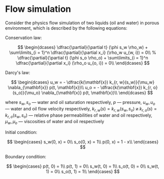 # Flow simulation

Consider the physics flow simulation of two liquids (oil and water) in porous environment, which is described by the following equations:

Conservation law:

$$
\begin{dcases}
\dfrac{\partial}{\partial t} (\phi s_w \rho_w) + \sum\limits_{i = 1}^n \dfrac{\partial}{\partial x_i} (\rho_w u_{w, i}) = 0\\
%
\dfrac{\partial}{\partial t} (\phi s_o \rho_o) + \sum\limits_{i = 1}^n \dfrac{\partial}{\partial x_i} (\rho_o u_{o, i}) = 0\\
\end{dcases}
$$

Darcy's law:

$$
\begin{dcases}
u_w = - \dfrac{k(\mathbf{x}) k_{r, w}(s_w)}{\mu_w} \nabla_{\mathbf{x}} p(t, \mathbf{x})\\
u_o = - \dfrac{k(\mathbf{x}) k_{r, o}(s_o)}{\mu_o} \nabla_{\mathbf{x}}  p(t, \mathbf{x})\\
\end{dcases}
$$


where $s_w, s_o$ — water and oil saturation respectively, $p$ — pressure,
$u_w, u_o$ — water and oil flow velocity respectively,
$k_{r, w}(s) = k_{r, w}(s_w, s_o)$ и $k_{r, o}(s) = k_{r, o}(s_w, s_o)$ — relative phase permeabilities of water and oil respectively,
$\mu_w, \mu_o$ — viscosities of water and oil respectively

Initial condition:

$$
\begin{cases}
s_w(0, x) = 0\\
s_o(0, x) = 1\\
p(0, x) = 1 - x\\
\end{cases}
$$

Boundary condition:

$$
\begin{cases}
p(t, 0) = 1\\
p(t, 1) = 0\\
s_w(t, 0) = 1\\
s_o(t, 0) = 0\\
s_w(t, 1) = 0\\
s_o(t, 1) = 1\\
\end{cases}
$$
